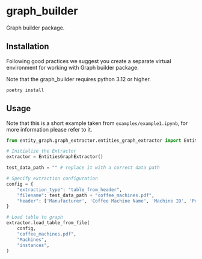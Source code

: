 # graph_builder
Graph builder package. 

## Installation
Following good practices we suggest you create a separate virtual environment for working with Graph builder package.

Note that the graph_builder requires python 3.12 or higher.

```
poetry install
```

## Usage

Note that this is a short example taken from `examples/example1.ipynb`, for more information please
refer to it.
```python
from entity_graph.graph_extractor.entities_graph_extractor import EntitiesGraphExtractor

# Initialize the Extractor
extractor = EntitiesGraphExtractor()

test_data_path = "" # replace it with a correct data path

# Specify extraction configuration
config = {
    "extraction_type": "table_from_header",
    "filename": test_data_path + "coffee_machines.pdf",
    "header": ['Manufacturer', 'Coffee Machine Name', 'Machine ID', 'Production Year', 'Machine Type', 'Power (W)', 'Pressure (bar)', 'Water Tank Capacity (L)', 'Additional Features'],
}

# Load table to graph
extractor.load_table_from_file(
    config,
    "coffee_machines.pdf", 
    "Machines", 
    "instances",
)
```
